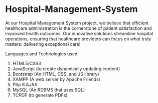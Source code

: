 # Hospital-Management-System
   At our Hospital Management System project, we believe that efficient healthcare administration is the cornerstone of patient satisfaction and improved health outcomes. Our innovative solutions streamline hospital operations, ensuring that healthcare providers can focus on what truly matters: delivering exceptional care!


Languages and Technologies used
1. HTML5/CSS3
2. JavaScript (to create dynamically updating content)
3. Bootstrap (An HTML, CSS, and JS library)
4. XAMPP (A web server by Apache Friends)
5. Php
6.AJAX
7. MySQL (An RDBMS that uses SQL)
8. TCPDF (to generate PDFs)


